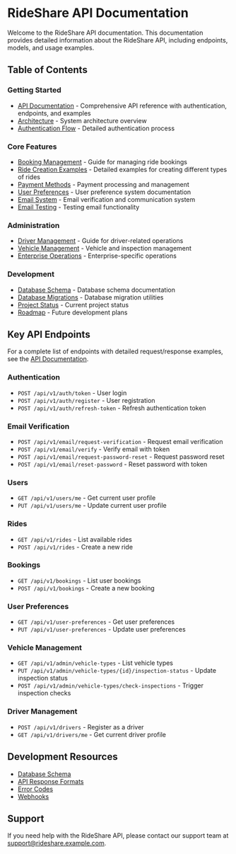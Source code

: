 # RideShare API Documentation

Welcome to the RideShare API documentation. This documentation provides detailed information about the RideShare API, including endpoints, models, and usage examples.

## Table of Contents

### Getting Started

- [API Documentation](api_consolidated.md) - Comprehensive API reference with authentication, endpoints, and examples
- [Architecture](architecture.md) - System architecture overview
- [Authentication Flow](auth_flow.md) - Detailed authentication process

### Core Features

- [Booking Management](booking_management.md) - Guide for managing ride bookings
- [Ride Creation Examples](ride_creation_examples.md) - Detailed examples for creating different types of rides
- [Payment Methods](payment_methods.md) - Payment processing and management
- [User Preferences](user_preferences.md) - User preference system documentation
- [Email System](email_system.md) - Email verification and communication system
- [Email Testing](email_testing.md) - Testing email functionality

### Administration

- [Driver Management](driver_management.md) - Guide for driver-related operations
- [Vehicle Management](vehicle_management.md) - Vehicle and inspection management
- [Enterprise Operations](enterprise_operations.md) - Enterprise-specific operations

### Development

- [Database Schema](database_schema.md) - Database schema documentation
- [Database Migrations](database_migrations.md) - Database migration utilities
- [Project Status](project_status.md) - Current project status
- [Roadmap](roadmap.md) - Future development plans

## Key API Endpoints

For a complete list of endpoints with detailed request/response examples, see the [API Documentation](api_consolidated.md).

### Authentication

- `POST /api/v1/auth/token` - User login
- `POST /api/v1/auth/register` - User registration
- `POST /api/v1/auth/refresh-token` - Refresh authentication token

### Email Verification

- `POST /api/v1/email/request-verification` - Request email verification
- `POST /api/v1/email/verify` - Verify email with token
- `POST /api/v1/email/request-password-reset` - Request password reset
- `POST /api/v1/email/reset-password` - Reset password with token

### Users

- `GET /api/v1/users/me` - Get current user profile
- `PUT /api/v1/users/me` - Update current user profile

### Rides

- `GET /api/v1/rides` - List available rides
- `POST /api/v1/rides` - Create a new ride

### Bookings

- `GET /api/v1/bookings` - List user bookings
- `POST /api/v1/bookings` - Create a new booking

### User Preferences

- `GET /api/v1/user-preferences` - Get user preferences
- `PUT /api/v1/user-preferences` - Update user preferences

### Vehicle Management

- `GET /api/v1/admin/vehicle-types` - List vehicle types
- `PUT /api/v1/admin/vehicle-types/{id}/inspection-status` - Update inspection status
- `POST /api/v1/admin/vehicle-types/check-inspections` - Trigger inspection checks

### Driver Management

- `POST /api/v1/drivers` - Register as a driver
- `GET /api/v1/drivers/me` - Get current driver profile

## Development Resources

- [Database Schema](database_schema.md)
- [API Response Formats](api_response_formats.md)
- [Error Codes](error_codes.md)
- [Webhooks](webhooks.md)

## Support

If you need help with the RideShare API, please contact our support team at support@rideshare.example.com.
